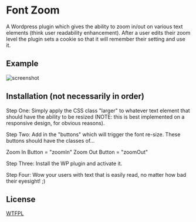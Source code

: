 # Font Zoom

A Wordpress plugin which gives the ability to zoom in/out on various text elements (think user readability enhancement). After a user edits their zoom level the plugin sets a cookie so that it will remember their setting and use it.

## Example

![screenshot](https://dl.dropboxusercontent.com/s/0rz8ifsq78axtss/A33B3073-FA57-4DF0-9635-6E38986E3B18-26303-0000527247B7BC29.gif)

## Installation (not necessarily in order)

Step One: Simply apply the CSS class "larger" to whatever text element that should have the ability to be resized (NOTE: this is best implemented on a responsive design, for obvious reasons).

Step Two: Add in the "buttons" which will trigger the font re-size. These buttons should have the classes of...

Zoom In Button = "zoomIn"
Zoom Out Button = "zoomOut"

Step Three: Install the WP plugin and activate it.

Step Four: Wow your users with text that is easily read, no matter how bad their eyesight! ;)

## License

[WTFPL](http://www.wtfpl.net/txt/copying/)

